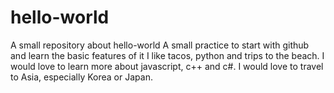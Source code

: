 # hello-world
A small repository about hello-world
A small practice to start with github and learn the basic features of it
I like tacos, python and trips to the beach. I would love to learn more about javascript, c++ and c#. I would love to travel to Asia, especially Korea or Japan.
